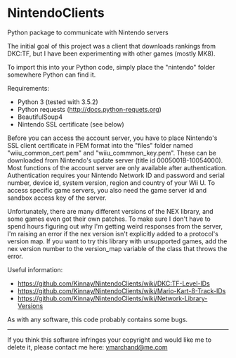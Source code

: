 # NintendoClients
Python package to communicate with Nintendo servers

The initial goal of this project was a client that downloads rankings from DKC:TF, but I have been experimenting with other games (mostly MK8).

To import this into your Python code, simply place the "nintendo" folder somewhere Python can find it.

Requirements:
* Python 3 (tested with 3.5.2)
* Python requests (http://docs.python-requets.org)
* BeautifulSoup4
* Nintendo SSL certificate (see below)

Before you can access the account server, you have to place Nintendo's SSL client certificate in PEM format into the "files" folder named "wiiu_common_cert.pem" and "wiiu_commmon_key.pem". These can be downloaded from Nintendo's update server (title id 0005001B-10054000). Most functions of the account server are only available after authentication. Authentication requires your Nintendo Network ID and password and serial number, device id, system version, region and country of your Wii U. To access specific game servers, you also need the game server id and sandbox access key of the server.

Unfortunately, there are many different versions of the NEX library, and some games even got their own patches. To make sure I don't have to spend hours figuring out why I'm getting weird responses from the server, I'm raising an error if the nex version isn't explicitly added to a protocol's version map. If you want to try this library with unsupported games, add the nex version number to the version_map variable of the class that throws the error.

Useful information:
* https://github.com/Kinnay/NintendoClients/wiki/DKC:TF-Level-IDs
* https://github.com/Kinnay/NintendoClients/wiki/Mario-Kart-8-Track-IDs
* https://github.com/Kinnay/NintendoClients/wiki/Network-Library-Versions

As with any software, this code probably contains some bugs.

---

If you think this software infringes your copyright and would like me to delete it, please contact me here: ymarchand@me.com
